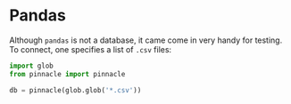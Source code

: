 # Pandas

Although `pandas` is not a database, it came come in very handy for testing.
To connect, one specifies a list of `.csv` files:

```python
import glob
from pinnacle import pinnacle

db = pinnacle(glob.glob('*.csv'))
```